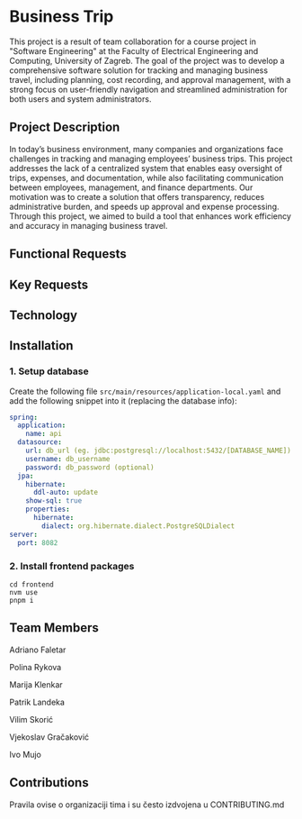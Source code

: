 # Business Trip 
This project is a result of team collaboration for a course project in "Software Engineering" at the Faculty of Electrical Engineering and Computing, University of Zagreb. The goal of the project was to develop a comprehensive software solution for tracking and managing business travel, including planning, cost recording, and approval management, with a strong focus on user-friendly navigation and streamlined administration for both users and system administrators.

## Project Description
In today’s business environment, many companies and organizations face challenges in tracking and managing employees’ business trips. This project addresses the lack of a centralized system that enables easy oversight of trips, expenses, and documentation, while also facilitating communication between employees, management, and finance departments. Our motivation was to create a solution that offers transparency, reduces administrative burden, and speeds up approval and expense processing. Through this project, we aimed to build a tool that enhances work efficiency and accuracy in managing business travel. 

## Functional Requests

## Key Requests

## Technology

## Installation

### 1. Setup database

Create the following file `src/main/resources/application-local.yaml` and add the following snippet into it (replacing the database info):
```yaml
spring:
  application:
    name: api
  datasource:
    url: db_url (eg. jdbc:postgresql://localhost:5432/[DATABASE_NAME])
    username: db_username
    password: db_password (optional)
  jpa:
    hibernate:
      ddl-auto: update
    show-sql: true
    properties:
      hibernate:
        dialect: org.hibernate.dialect.PostgreSQLDialect
server:
  port: 8082
```
### 2. Install frontend packages

```
cd frontend
nvm use
pnpm i
```

## Team Members
Adriano Faletar 

Polina Rykova

Marija Klenkar

Patrik Landeka 

Vilim Skorić

Vjekoslav Gračaković

Ivo Mujo

## Contributions
Pravila ovise o organizaciji tima i su često izdvojena u CONTRIBUTING.md













